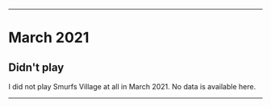 
***

# March 2021

## Didn't play

I did not play Smurfs Village at all in March 2021. No data is available here.

***
